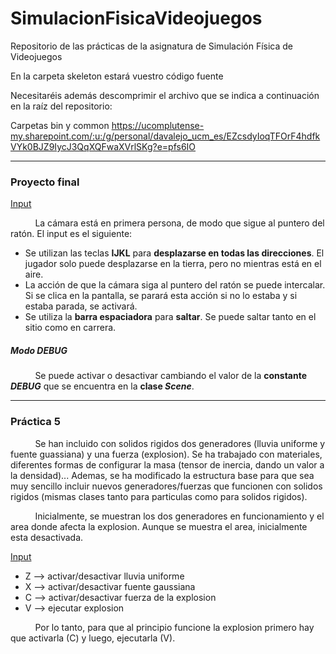 # SimulacionFisicaVideojuegos
Repositorio de las prácticas de la asignatura de Simulación Física de Videojuegos

En la carpeta skeleton estará vuestro código fuente

Necesitaréis además descomprimir el archivo que se indica a continuación en la raíz del repositorio:

Carpetas bin y common https://ucomplutense-my.sharepoint.com/:u:/g/personal/davalejo_ucm_es/EZcsdyIoqTFOrF4hdfkVYk0BJZ9IycJ3QqXQFwaXVrlSKg?e=pfs6IO

---

### Proyecto final
<ins>Input</ins>

&nbsp;&nbsp;&nbsp;&nbsp;&nbsp;&nbsp;&nbsp;&nbsp;&nbsp;&nbsp;La cámara está en primera persona, de modo que sigue al puntero del ratón. El input es el siguiente:
- Se utilizan las teclas **IJKL** para **desplazarse en todas las direcciones**. El jugador solo puede desplazarse en la tierra, pero no mientras está en el aire.
- La acción de que la cámara siga al puntero del ratón se puede intercalar. Si se clica en la pantalla, se parará esta acción si no lo estaba y si estaba parada, se activará.
- Se utiliza la **barra espaciadora** para **saltar**. Se puede saltar tanto en el sitio como en carrera.

##### Modo DEBUG
&nbsp;&nbsp;&nbsp;&nbsp;&nbsp;&nbsp;&nbsp;&nbsp;&nbsp;&nbsp;Se puede activar o desactivar cambiando el valor de la **constante *DEBUG*** que se encuentra en la **clase *Scene***.

---

### Práctica 5
&nbsp;&nbsp;&nbsp;&nbsp;&nbsp;&nbsp;&nbsp;&nbsp;&nbsp;&nbsp;Se han incluido con solidos rigidos dos generadores (lluvia uniforme y fuente guassiana) y una fuerza (explosion). Se ha trabajado con materiales, diferentes formas de configurar la masa (tensor de inercia, dando un valor a la densidad)... Ademas, se ha modificado la estructura base para que sea muy sencillo incluir nuevos generadores/fuerzas que funcionen con solidos rigidos (mismas clases tanto para particulas como para solidos rigidos).

&nbsp;&nbsp;&nbsp;&nbsp;&nbsp;&nbsp;&nbsp;&nbsp;&nbsp;&nbsp;Inicialmente, se muestran los dos generadores en funcionamiento y el area donde afecta la explosion. Aunque se muestra el area, inicialmente esta desactivada.

<ins>Input</ins>
- Z --> activar/desactivar lluvia uniforme
- X --> activar/desactivar fuente gaussiana
- C --> activar/desactivar fuerza de la explosion
- V --> ejecutar explosion

&nbsp;&nbsp;&nbsp;&nbsp;&nbsp;&nbsp;&nbsp;&nbsp;&nbsp;&nbsp;Por lo tanto, para que al principio funcione la explosion primero hay que activarla (C) y luego, ejecutarla (V).
